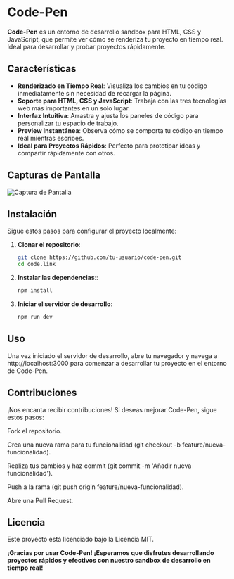 # Code-Pen

**Code-Pen** es un entorno de desarrollo sandbox para HTML, CSS y JavaScript, que permite ver cómo se renderiza tu proyecto en tiempo real. Ideal para desarrollar y probar proyectos rápidamente.

## Características

- **Renderizado en Tiempo Real**: Visualiza los cambios en tu código inmediatamente sin necesidad de recargar la página.
- **Soporte para HTML, CSS y JavaScript**: Trabaja con las tres tecnologías web más importantes en un solo lugar.
- **Interfaz Intuitiva**: Arrastra y ajusta los paneles de código para personalizar tu espacio de trabajo.
- **Preview Instantánea**: Observa cómo se comporta tu código en tiempo real mientras escribes.
- **Ideal para Proyectos Rápidos**: Perfecto para prototipar ideas y compartir rápidamente con otros.

## Capturas de Pantalla

![Captura de Pantalla](public/screenshot.png)

## Instalación

Sigue estos pasos para configurar el proyecto localmente:

1. **Clonar el repositorio**:
   ```sh
   git clone https://github.com/tu-usuario/code-pen.git
   cd code.link
2. **Instalar las dependencias**::
   ```sh
   npm install
3. **Iniciar el servidor de desarrollo**:
   ```sh
   npm run dev

## Uso

Una vez iniciado el servidor de desarrollo, abre tu navegador y navega a http://localhost:3000 para comenzar a desarrollar tu proyecto en el entorno de Code-Pen.

## Contribuciones

¡Nos encanta recibir contribuciones! Si deseas mejorar Code-Pen, sigue estos pasos:

Fork el repositorio.

Crea una nueva rama para tu funcionalidad (git checkout -b feature/nueva-funcionalidad).

Realiza tus cambios y haz commit (git commit -m 'Añadir nueva funcionalidad').

Push a la rama (git push origin feature/nueva-funcionalidad).

Abre una Pull Request.

## Licencia

Este proyecto está licenciado bajo la Licencia MIT.

**¡Gracias por usar Code-Pen! ¡Esperamos que disfrutes desarrollando proyectos rápidos y efectivos con nuestro sandbox de desarrollo en tiempo real!**
